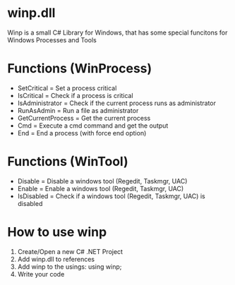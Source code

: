 # winp.dll
Winp is a small C# Library for Windows, that has some special funcitons for Windows Processes and Tools

# Functions (WinProcess)
- SetCritical = Set a process critical
- IsCritical = Check if a process is critical
- IsAdministrator = Check if the current process runs as administrator
- RunAsAdmin = Run a file as administrator
- GetCurrentProcess = Get the current process
- Cmd = Execute a cmd command and get the output
- End = End a process (with force end option)

# Functions (WinTool)
- Disable = Disable a windows tool (Regedit, Taskmgr, UAC)
- Enable = Enable a windows tool (Regedit, Taskmgr, UAC)
- IsDisabled = Check if a windows tool (Regedit, Taskmgr, UAC) is disabled

# How to use winp
1. Create/Open a new C# .NET Project
2. Add winp.dll to references
3. Add winp to the usings: using winp;
4. Write your code
